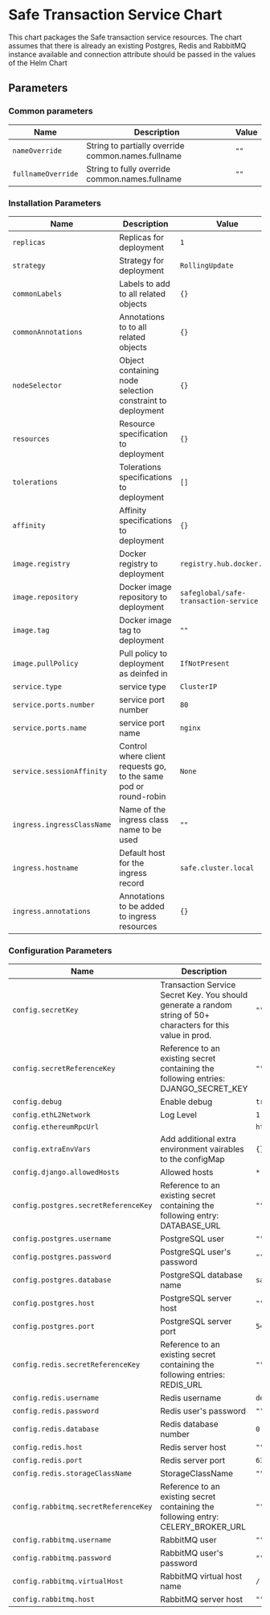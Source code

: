 # Safe Transaction Service Chart

This chart packages the Safe transaction service resources. The chart assumes that there is already an existing Postgres, Redis and RabbitMQ instance available and connection attribute should be passed in the values of the Helm Chart

## Parameters

### Common parameters

| Name               | Description                                        | Value |
| ------------------ | -------------------------------------------------- | ----- |
| `nameOverride`     | String to partially override common.names.fullname | `""`  |
| `fullnameOverride` | String to fully override common.names.fullname     | `""`  |

### Installation Parameters

| Name                       | Description                                                      | Value                                 |
| -------------------------- | ---------------------------------------------------------------- | ------------------------------------- |
| `replicas`                 | Replicas for deployment                                          | `1`                                   |
| `strategy`                 | Strategy for deployment                                          | `RollingUpdate`                       |
| `commonLabels`             | Labels to add to all related objects                             | `{}`                                  |
| `commonAnnotations`        | Annotations to to all related objects                            | `{}`                                  |
| `nodeSelector`             | Object containing node selection constraint to deployment        | `{}`                                  |
| `resources`                | Resource specification to deployment                             | `{}`                                  |
| `tolerations`              | Tolerations specifications to deployment                         | `[]`                                  |
| `affinity`                 | Affinity specifications to deployment                            | `{}`                                  |
| `image.registry`           | Docker registry to deployment                                    | `registry.hub.docker.com`             |
| `image.repository`         | Docker image repository to deployment                            | `safeglobal/safe-transaction-service` |
| `image.tag`                | Docker image tag to deployment                                   | `""`                                  |
| `image.pullPolicy`         | Pull policy to deployment as deinfed in                          | `IfNotPresent`                        |
| `service.type`             | service type                                                     | `ClusterIP`                           |
| `service.ports.number`     | service port number                                              | `80`                                  |
| `service.ports.name`       | service port name                                                | `nginx`                               |
| `service.sessionAffinity`  | Control where client requests go, to the same pod or round-robin | `None`                                |
| `ingress.ingressClassName` | Name of the ingress class name to be used                        | `""`                                  |
| `ingress.hostname`         | Default host for the ingress record                              | `safe.cluster.local`                  |
| `ingress.annotations`      | Annotations to be added to ingress resources                     | `{}`                                  |

### Configuration Parameters

| Name                                 | Description                                                                                                   | Value                                           |
| ------------------------------------ | ------------------------------------------------------------------------------------------------------------- | ----------------------------------------------- |
| `config.secretKey`                   | Transaction Service Secret Key. You should generate a random string of 50+ characters for this value in prod. | `""`                                            |
| `config.secretReferenceKey`          | Reference to an existing secret containing the following entries: DJANGO_SECRET_KEY                           | `""`                                            |
| `config.debug`                       | Enable debug                                                                                                  | `true`                                          |
| `config.ethL2Network`                | Log Level                                                                                                     | `1`                                             |
| `config.ethereumRpcUrl`              |                                                                                                               | `https://rpc.gnosis.gateway.fm` |
| `config.extraEnvVars`                | Add additional extra environment vairables to the configMap                                                   | `{}`                                            |
| `config.django.allowedHosts`         | Allowed hosts                                                                                                 | `*`                                             |
| `config.postgres.secretReferenceKey` | Reference to an existing secret containing the following entry: DATABASE_URL                                  | `""`                                            |
| `config.postgres.username`           | PostgreSQL user                                                                                               | `""`                                            |
| `config.postgres.password`           | PostgreSQL user's password                                                                                    | `""`                                            |
| `config.postgres.database`           | PostgreSQL database name                                                                                      | `safe-transaction`                              |
| `config.postgres.host`               | PostgreSQL server host                                                                                        | `""`                                            |
| `config.postgres.port`               | PostgreSQL server port                                                                                        | `5432`                                          |
| `config.redis.secretReferenceKey`    | Reference to an existing secret containing the following entries: REDIS_URL                                   | `""`                                            |
| `config.redis.username`              | Redis username                                                                                                | `default`                                       |
| `config.redis.password`              | Redis user's password                                                                                         | `""`                                            |
| `config.redis.database`              | Redis database number                                                                                         | `0`                                             |
| `config.redis.host`                  | Redis server host                                                                                             | `""`                                            |
| `config.redis.port`                  | Redis server port                                                                                             | `6379`                                          |
| `config.redis.storageClassName`      | StorageClassName                                                                                              | `""`                                            |
| `config.rabbitmq.secretReferenceKey` | Reference to an existing secret containing the following entry: CELERY_BROKER_URL                             | `""`                                            |
| `config.rabbitmq.username`           | RabbitMQ user                                                                                                 | `""`                                            |
| `config.rabbitmq.password`           | RabbitMQ user's password                                                                                      | `""`                                            |
| `config.rabbitmq.virtualHost`        | RabbitMQ virtual host name                                                                                    | `/`                                             |
| `config.rabbitmq.host`               | RabbitMQ server host                                                                                          | `""`                                            |
